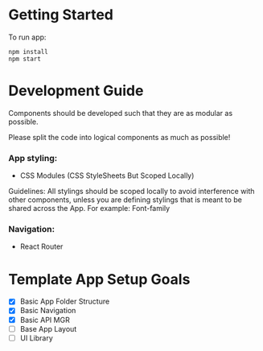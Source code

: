 
# Getting Started
To run app:

```
npm install
npm start
```


# Development Guide

Components should be developed such that they are as modular as possible.

Please split the code into logical components as much as possible!

### App styling:
- CSS Modules (CSS StyleSheets But Scoped Locally)

Guidelines: All stylings should be scoped locally to avoid interference with other components, unless you are defining stylings that is meant to be shared across the App. For example: Font-family


### Navigation:
- React Router

# Template App Setup Goals
- [x] Basic App Folder Structure
- [x] Basic Navigation
- [x] Basic API MGR
- [ ] Base App Layout
- [ ] UI Library